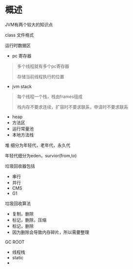 # 概述

JVM有两个较大的知识点

class  文件格式



运行时数据区

- pc 寄存器

> 多个线程就有多个pc寄存器
>
> 存储当前线程执行的位置

- jvm stack

> 每个线程一个栈，栈由frames组成
>
> 栈内存不要求连续，扩容时不要求联系，申请时不要求联系

- heap
- 方法区
- 运行常量池
- 本地方法栈



堆 细分为年轻代，老年代，永久代

年轻代细分为eden，survior(from,to)



垃圾回收器包括

- 串行
- 并行
- CMS
- G1

垃圾回收算法

- 复制，删除
- 标记，删除，压缩
- 标记，删除
- 因为删除会导致内存碎片，所以需要整理

GC ROOT

- 线程栈
- static
- 